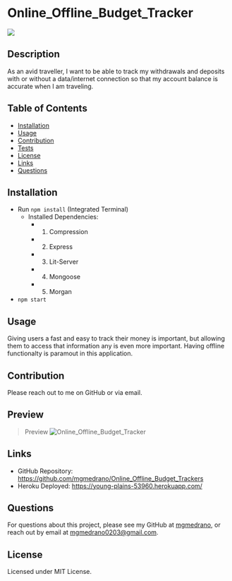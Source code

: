 # Online_Offline_Budget_Tracker
![](https://img.shields.io/badge/license-MIT%20License-blue?style=flat-square)
## Description
As an avid traveller, I want to be able to track my withdrawals and deposits with or without a data/internet connection so that my account balance is accurate when I am traveling.
## Table of Contents
* [Installation](#installation)
* [Usage](#usage)
* [Contribution](#contribution)
* [Tests](#tests)
* [License](#license)
* [Links](#links)
* [Questions](#questions)

## Installation
- Run `npm install` (Integrated Terminal)
    - Installed Dependencies:
        - 1. Compression
        - 2. Express
        - 3. Lit-Server
        - 4. Mongoose
        - 5. Morgan
- `npm start`

## Usage
Giving users a fast and easy to track their money is important, but allowing them to access that information any is even more important. Having offline functionalty is paramout in this application. 

## Contribution
Please reach out to me on GitHub or via email.

## Preview
> Preview ![Online_Offline_Budget_Tracker](assets/On_Off_Budget_1.png) 



## Links
- GitHub Repository: https://github.com/mgmedrano/Online_Offline_Budget_Trackers
- Heroku Deployed: https://young-plains-53960.herokuapp.com/

## Questions
For questions about this project, please see my GitHub at [mgmedrano](https://github.com/mgmedrano), or reach out by email at mgmedrano0203@gmail.com.

## License
Licensed under MIT License.
